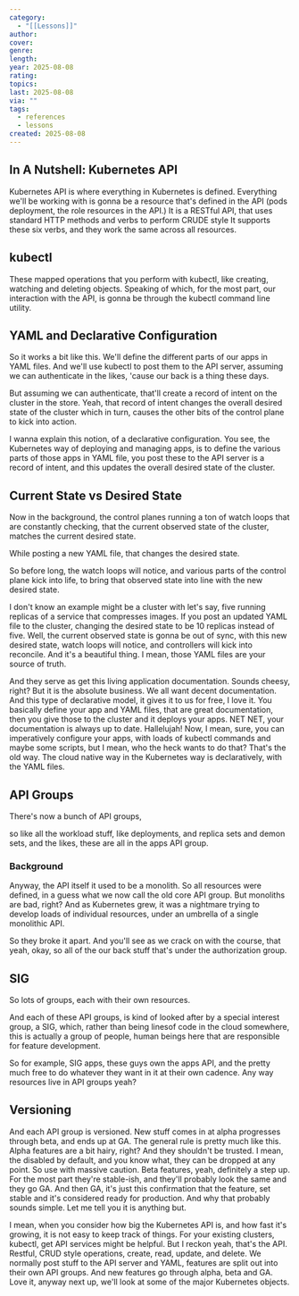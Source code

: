 ```yaml
---
category:
  - "[[Lessons]]"
author: 
cover: 
genre: 
length: 
year: 2025-08-08
rating: 
topics: 
last: 2025-08-08
via: ""
tags:
  - references
  - lessons
created: 2025-08-08
---
```


## In A Nutshell: Kubernetes API

Kubernetes API is where everything in Kubernetes is defined.
Everything we'll be working with is gonna be a resource that's defined in the API (pods deployment, the role resources in the API.)
It is a RESTful API, that uses standard HTTP methods and verbs to perform CRUDE style 
It supports these six verbs, and they work the same across all resources.

## kubectl
These mapped operations that you perform with kubectl, like creating, watching and deleting objects. 
Speaking of which, for the most part, our interaction with the API, is gonna be through the kubectl command line utility.

## YAML and Declarative Configuration

So it works a bit like this. We'll define the different parts of our apps in YAML files.
And we'll use kubectl to post them to the API server, assuming we can authenticate in the likes, 'cause our back is a thing these days.

But assuming we can authenticate, that'll create a record of intent on the cluster in the store.
Yeah, that record of intent changes the overall desired state of the cluster which in turn, causes the other bits of the control plane to kick into action.

I wanna explain this notion, of a declarative configuration.
You see, the Kubernetes way of deploying and managing apps, is to define the various parts of those apps in YAML file, you post these to the API server is a record of intent, and this updates the overall desired state of the cluster.

## Current State vs Desired State

Now in the background, 
the control planes running a ton of watch loops that are constantly checking, that the current observed state of the cluster, matches the current desired state.

While posting a new YAML file, that changes the desired state.

So before long, the watch loops will notice,
and various parts of the control plane kick into life, to bring that observed state into line with the new desired state.

I don't know an example might be a cluster with let's say,
five running replicas of a service that compresses images.
If you post an updated YAML file to the cluster,
changing the desired state to be 10 replicas
instead of five.
Well, the current observed state is gonna be out of sync,
with this new desired state,
watch loops will notice,
and controllers will kick into reconcile.
And it's a beautiful thing.
I mean, those YAML files are your source of truth.


And they serve as get this living application documentation.
Sounds cheesy, right?
But it is the absolute business.
We all want decent documentation.
And this type of declarative model, it gives it to us for free, I love it.
You basically define your app and YAML files,
that are great documentation,
then you give those to the cluster and it deploys your apps.
NET NET, your documentation is always up to date.
Hallelujah!
Now, I mean, sure,
you can imperatively configure your apps,
with loads of kubectl commands and maybe some scripts,
but I mean, who the heck wants to do that?
That's the old way.
The cloud native way in the Kubernetes way is declaratively,
with the YAML files.

## API Groups

There's now a bunch of API groups, 

so like all the workload stuff, like deployments, and replica sets and demon sets, and the likes, these are all in the apps API group.
### Background

Anyway, the API itself it used to be a monolith.
So all resources were defined, in a guess what we now call the old core API group.
But monoliths are bad, right? 
And as Kubernetes grew, it was a nightmare trying to develop loads of individual resources, under an umbrella of a single monolithic API.

So they broke it apart. And you'll see as we crack on with the course, that yeah, okay, so all of the our back stuff that's under the authorization group.

## SIG

So lots of groups, each with their own resources.

And each of these API groups, is kind of looked after by a special interest group,
a SIG, which, rather than being linesof code in the cloud somewhere, this is actually a group of people, human beings here that are responsible
for feature development.

So for example, SIG apps, these guys own the apps API, and the pretty much free to do whatever they want in it at their own cadence. 
Any way resources live in API groups yeah?

## Versioning

And each API group is versioned.
New stuff comes in at alpha progresses through beta,
and ends up at GA.
The general rule is pretty much like this.
Alpha features are a bit hairy, right?
And they shouldn't be trusted.
I mean, the disabled by default, and you know what,
they can be dropped at any point.
So use with massive caution.
Beta features, yeah, definitely a step up.
For the most part they're stable-ish,
and they'll probably look the same and they go GA.
And then GA, it's just this confirmation that the feature,
set stable and it's considered ready for production.
And why that probably sounds simple.
Let me tell you it is anything but.

I mean, when you consider how big the Kubernetes API is,
and how fast it's growing,
it is not easy to keep track of things.
For your existing clusters, kubectl,
get API services might be helpful.
But I reckon yeah, that's the API.
Restful, CRUD style operations,
create, read, update, and delete.
We normally post stuff to the API server and YAML,
features are split out into their own API groups.
And new features go through alpha, beta and GA.
Love it, anyway next up,
we'll look at some of the major Kubernetes objects.